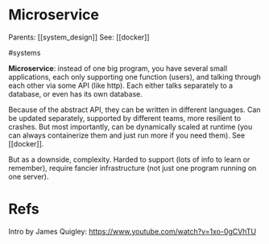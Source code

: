 # Microservice

Parents: [[system_design]]
See: [[docker]]

#systems


**Microservice**: instead of one big program, you have several small applications, each only supporting one function (users), and talking through each other via some API (like http). Each either talks separately to a database, or even has its own database.

Because of the abstract API, they can be written in different languages. Can be updated separately, supported by different teams, more resilient to crashes. But most importantly, can be dynamically scaled at runtime (you can always containerize them and just run more if you need them). See [[docker]].

But as a downside, complexity. Harded to support (lots of info to learn or remember), require fancier infrastructure (not just one program running on one server).

# Refs

Intro by James Quigley: https://www.youtube.com/watch?v=1xo-0gCVhTU